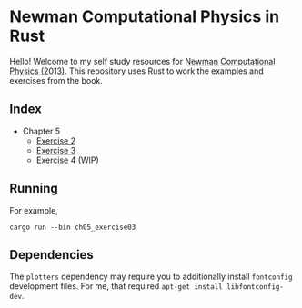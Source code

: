 # Newman Computational Physics in Rust

Hello! Welcome to my self study resources for [Newman Computational Physics (2013)](https://websites.umich.edu/~mejn/cp/). This repository uses Rust to work the examples and exercises from the book.

## Index

* Chapter 5
  - [Exercise 2](./src/ch05/ch05_exercise02.rs)
  - [Exercise 3](./src/ch05/ch05_exercise03.rs)
  - [Exercise 4](./src/ch05/ch05_exercise04.rs) (WIP)

## Running

For example,

```
cargo run --bin ch05_exercise03
```

## Dependencies

The `plotters` dependency may require you to additionally install `fontconfig` development files.
For me, that required `apt-get install libfontconfig-dev`.
